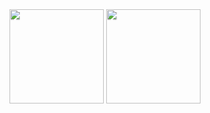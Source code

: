 <div align="center">
<span>  </span>
<img height="170px" src="https://github-readme-stats.vercel.app/api?username=KurisuNya&theme=dark&show_icons=true" /><span>  </span><img height="170px" src="https://github-readme-stats.vercel.app/api/top-langs/?username=KurisuNya&layout=compact&langs_count=8&theme=dark&show_icons=true" />
<span>  </span>
</div>
